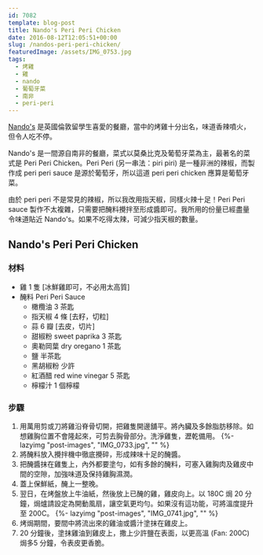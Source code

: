 ```yaml
---
id: 7082
template: blog-post
title: Nando's Peri Peri Chicken
date: 2016-08-12T12:05:51+00:00
slug: /nandos-peri-peri-chicken/
featuredImage: /assets/IMG_0753.jpg
tags:
  - 烤雞
  - 雞
  - nando
  - 葡萄牙菜
  - 南非
  - peri-peri
---
```

[Nando's](https://www.nandos.co.uk/ "nando") 是英國倫敦留學生喜愛的餐廳，當中的烤雞十分出名，味道香辣噴火，但令人吃不停。

Nando's 是一間源自南非的餐廳，菜式以莫桑比克及葡萄牙菜為主，最著名的菜式是 Peri Peri Chicken。Peri Peri (另一串法：piri piri) 是一種非洲的辣椒，而製作成 peri peri sauce 是源於葡萄牙，所以這道 peri peri chicken 應算是葡萄牙菜。

<!--more-->

由於 peri peri 不是常見的辣椒，所以我改用指天椒，同樣火辣十足！Peri Peri sauce 製作不太複雜，只需要把醃料攪拌至形成醬即可。我所用的份量已經盡量令味道貼近 Nando's。如果不吃得太辣，可減少指天椒的數量。

## Nando's Peri Peri Chicken

### 材料

* 雞 1 隻 [冰鮮雞即可，不必用太高質]
* 醃料 Peri Peri Sauce 
  * 橄欖油 3 茶匙
  * 指天椒 4 條 [去籽，切粒]
  * 蒜 6 瓣 [去皮，切片]
  * 甜椒粉 sweet paprika 3 茶匙
  * 奧勒岡葉 dry oregano 1 茶匙
  * 鹽 半茶匙
  * 黑胡椒粉 少許
  * 紅酒醋 red wine vinegar 5 茶匙
  * 檸檬汁 1 個檸檬

### 步驟

1. 用萬用剪或刀將雞沿脊骨切開，把雞隻開邊舖平。將內臟及多餘脂肪移除。如想雞胸位置不會隆起來，可剪去胸骨部分。洗淨雞隻，瀝乾備用。
{%- lazyimg "post-images", "IMG_0733.jpg", "" %}
2. 將醃料放入攪拌機中徹底攪碎，形成辣味十足的醃醬。
3. 把醃醬抹在雞隻上，內外都要塗勻，如有多餘的醃料，可塞入雞胸肉及雞皮中間的空隙，加強味道及保持雞胸濕潤。
4. 蓋上保鮮紙，醃上一整晚。
5. 翌日，在烤盤放上牛油紙，然後放上已醃的雞，雞皮向上。以 180C 焗 20 分鐘，焗爐請設定為開動風扇，讓空氣更均勻。如果沒有這功能，可將溫度提升至 200C。
{%- lazyimg "post-images", "IMG_0741.jpg", "" %}
6. 烤焗期間，要間中將流出來的雞油或醬汁塗抹在雞皮上。
7. 20 分鐘後，塗抹雞油到雞皮上，撒上少許鹽在表面，以更高溫 (Fan: 200C) 焗多5 分鐘，令表皮更香脆。
